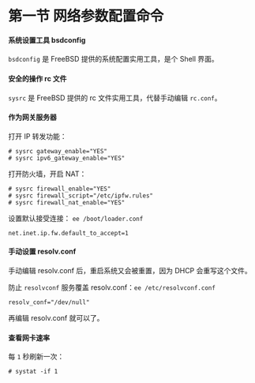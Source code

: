# 第一节 网络参数配置命令



#### 系统设置工具 bsdconfig <a href="xi-tong-she-zhi-gong-ju-bsdconfig" id="xi-tong-she-zhi-gong-ju-bsdconfig"></a>

`bsdconfig` 是 FreeBSD 提供的系统配置实用工具，是个 Shell 界面。

#### 安全的操作 rc 文件 <a href="an-quan-de-cao-zuo-rc-wen-jian" id="an-quan-de-cao-zuo-rc-wen-jian"></a>

`sysrc` 是 FreeBSD 提供的 rc 文件实用工具，代替手动编辑 `rc.conf`。

#### 作为网关服务器 <a href="zuo-wei-wang-guan-fu-wu-qi" id="zuo-wei-wang-guan-fu-wu-qi"></a>

打开 IP 转发功能：

```
# sysrc gateway_enable="YES"
# sysrc ipv6_gateway_enable="YES"
```

打开防火墙，开启 NAT：

```
# sysrc firewall_enable="YES"
# sysrc firewall_script="/etc/ipfw.rules"
# sysrc firewall_nat_enable="YES"
```

设置默认接受连接： `ee /boot/loader.conf`

```
net.inet.ip.fw.default_to_accept=1
```

#### 手动设置 resolv.conf <a href="shou-dong-she-zhi-resolvconf" id="shou-dong-she-zhi-resolvconf"></a>

手动编辑 resolv.conf 后，重启系统又会被重置，因为 DHCP 会重写这个文件。

防止 `resolvconf` 服务覆盖 resolv.conf：`ee /etc/resolvconf.conf`

```
resolv_conf="/dev/null"
```

再编辑 resolv.conf 就可以了。

#### 查看网卡速率 <a href="cha-kan-wang-ka-su-lv" id="cha-kan-wang-ka-su-lv"></a>

每 `1` 秒刷新一次：

```
# systat -if 1
```
